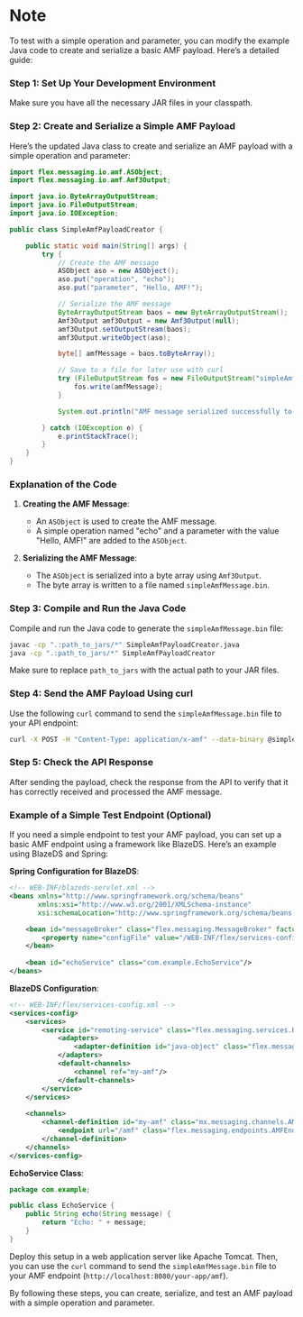 # Note

To test with a simple operation and parameter, you can modify the example Java code to create and serialize a basic AMF payload. Here’s a detailed guide:

### Step 1: Set Up Your Development Environment

Make sure you have all the necessary JAR files in your classpath.

### Step 2: Create and Serialize a Simple AMF Payload

Here’s the updated Java class to create and serialize an AMF payload with a simple operation and parameter:

```java
import flex.messaging.io.amf.ASObject;
import flex.messaging.io.amf.Amf3Output;

import java.io.ByteArrayOutputStream;
import java.io.FileOutputStream;
import java.io.IOException;

public class SimpleAmfPayloadCreator {

    public static void main(String[] args) {
        try {
            // Create the AMF message
            ASObject aso = new ASObject();
            aso.put("operation", "echo");
            aso.put("parameter", "Hello, AMF!");

            // Serialize the AMF message
            ByteArrayOutputStream baos = new ByteArrayOutputStream();
            Amf3Output amf3Output = new Amf3Output(null);
            amf3Output.setOutputStream(baos);
            amf3Output.writeObject(aso);

            byte[] amfMessage = baos.toByteArray();

            // Save to a file for later use with curl
            try (FileOutputStream fos = new FileOutputStream("simpleAmfMessage.bin")) {
                fos.write(amfMessage);
            }

            System.out.println("AMF message serialized successfully to simpleAmfMessage.bin");

        } catch (IOException e) {
            e.printStackTrace();
        }
    }
}
```

### Explanation of the Code

1. **Creating the AMF Message**:
    - An `ASObject` is used to create the AMF message.
    - A simple operation named "echo" and a parameter with the value "Hello, AMF!" are added to the `ASObject`.

2. **Serializing the AMF Message**:
    - The `ASObject` is serialized into a byte array using `Amf3Output`.
    - The byte array is written to a file named `simpleAmfMessage.bin`.

### Step 3: Compile and Run the Java Code

Compile and run the Java code to generate the `simpleAmfMessage.bin` file:

```sh
javac -cp ".:path_to_jars/*" SimpleAmfPayloadCreator.java
java -cp ".:path_to_jars/*" SimpleAmfPayloadCreator
```

Make sure to replace `path_to_jars` with the actual path to your JAR files.

### Step 4: Send the AMF Payload Using curl

Use the following `curl` command to send the `simpleAmfMessage.bin` file to your API endpoint:

```sh
curl -X POST -H "Content-Type: application/x-amf" --data-binary @simpleAmfMessage.bin http://api.example.com/amfEndpoint
```

### Step 5: Check the API Response

After sending the payload, check the response from the API to verify that it has correctly received and processed the AMF message.

### Example of a Simple Test Endpoint (Optional)

If you need a simple endpoint to test your AMF payload, you can set up a basic AMF endpoint using a framework like BlazeDS. Here’s an example using BlazeDS and Spring:

**Spring Configuration for BlazeDS**:

```xml
<!-- WEB-INF/blazeds-servlet.xml -->
<beans xmlns="http://www.springframework.org/schema/beans"
       xmlns:xsi="http://www.w3.org/2001/XMLSchema-instance"
       xsi:schemaLocation="http://www.springframework.org/schema/beans http://www.springframework.org/schema/beans/spring-beans.xsd">

    <bean id="messageBroker" class="flex.messaging.MessageBroker" factory-method="getMessageBroker" destroy-method="stop">
        <property name="configFile" value="/WEB-INF/flex/services-config.xml"/>
    </bean>
    
    <bean id="echoService" class="com.example.EchoService"/>
</beans>
```

**BlazeDS Configuration**:

```xml
<!-- WEB-INF/flex/services-config.xml -->
<services-config>
    <services>
        <service id="remoting-service" class="flex.messaging.services.RemotingService">
            <adapters>
                <adapter-definition id="java-object" class="flex.messaging.services.remoting.adapters.JavaAdapter" default="true"/>
            </adapters>
            <default-channels>
                <channel ref="my-amf"/>
            </default-channels>
        </service>
    </services>
    
    <channels>
        <channel-definition id="my-amf" class="mx.messaging.channels.AMFChannel">
            <endpoint url="/amf" class="flex.messaging.endpoints.AMFEndpoint"/>
        </channel-definition>
    </channels>
</services-config>
```

**EchoService Class**:

```java
package com.example;

public class EchoService {
    public String echo(String message) {
        return "Echo: " + message;
    }
}
```

Deploy this setup in a web application server like Apache Tomcat. Then, you can use the `curl` command to send the `simpleAmfMessage.bin` file to your AMF endpoint (`http://localhost:8080/your-app/amf`).

By following these steps, you can create, serialize, and test an AMF payload with a simple operation and parameter.
